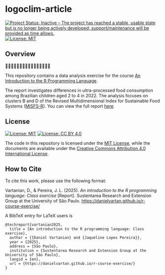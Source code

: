 # logoclim-article

<!-- badges: start -->
[![Project Status: Inactive – The project has reached a stable, usable state but is no longer being actively developed; support/maintenance will be provided as time allows.](https://www.repostatus.org/badges/latest/inactive.svg)](https://www.repostatus.org/#inactive)
[![License: MIT](https://img.shields.io/badge/License-MIT-green.svg)](https://opensource.org/licenses/MIT)
<!-- badges: end -->

## Overview

🧒🏽🇧🇷🍔🍟🍕🍫🍭🍬🍿🥤🍩🍪🍰🧃

This repository contains a data analysis exercise for the course [An Introduction to the R Programming Language](https://github.com/danielvartan/r-course).

The report investigates differences in ultra-processed food consumption among Brazilian children aged 2 to 4 in 2022. The analysis focuses on clusters B and D of the Revised Multidimensional Index for Sustainable Food Systems ([MISFS-R](https://doi.org/10.1002/sd.2376)). You can view the full report [here](https://danielvartan.github.io/r-course-exercise/).

## License

[![License:
MIT](https://img.shields.io/badge/license-MIT-green.png)](https://opensource.org/license/mit)
[![License: CC BY
4.0](https://img.shields.io/badge/License-CC_BY_4.0-lightgrey.svg)](https://creativecommons.org/licenses/by/4.0/)

The code in this repository is licensed under the [MIT
License](https://opensource.org/license/mit/), while the documents are available under the [Creative Commons Attribution 4.0 International
License](https://creativecommons.org/licenses/by/4.0/).

## How to Cite

To cite this work, please use the following format:

Vartanian, D., & Pereira, J. L. (2025). *An introduction to the R programming language: Class exercise* \[Report\]. Sustentarea Research and Extension Group at the University of São Paulo. <https://danielvartan.github.io/r-course-exercise/>

A BibTeX entry for LaTeX users is

```
@techreport{vartanian2025,
  title = {An introduction to the R programming language: Class exercise},
  author = {{Daniel Vartanian} and {Jaqueline Lopes Pereira}},
  year = {2025},
  address = {São Paulo},
  institution = {Sustentarea Research and Extension Group at the University of São Paulo},
  langid = {en},
  url = {https://danielvartan.github.io/r-course-exercise/}
}
```

